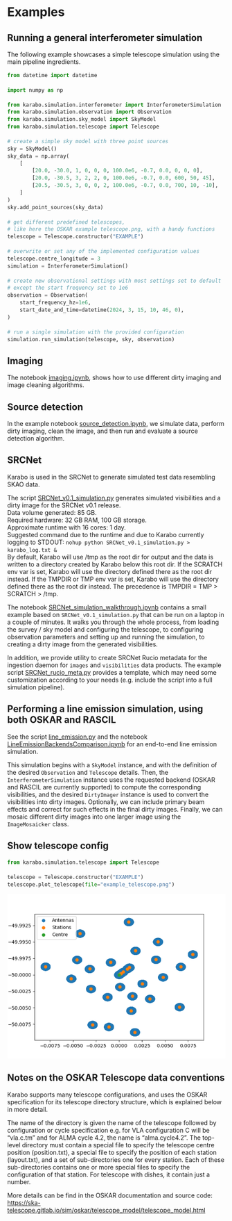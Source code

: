 # Examples

## Running a general interferometer simulation

The following example showcases a simple telescope simulation using the main pipeline ingredients.

```python
from datetime import datetime

import numpy as np

from karabo.simulation.interferometer import InterferometerSimulation
from karabo.simulation.observation import Observation
from karabo.simulation.sky_model import SkyModel
from karabo.simulation.telescope import Telescope

# create a simple sky model with three point sources
sky = SkyModel()
sky_data = np.array(
    [
        [20.0, -30.0, 1, 0, 0, 0, 100.0e6, -0.7, 0.0, 0, 0, 0],
        [20.0, -30.5, 3, 2, 2, 0, 100.0e6, -0.7, 0.0, 600, 50, 45],
        [20.5, -30.5, 3, 0, 0, 2, 100.0e6, -0.7, 0.0, 700, 10, -10],
    ]
)
sky.add_point_sources(sky_data)

# get different predefined telescopes,
# like here the OSKAR example telescope.png, with a handy functions
telescope = Telescope.constructor("EXAMPLE")

# overwrite or set any of the implemented configuration values
telescope.centre_longitude = 3
simulation = InterferometerSimulation()

# create new observational settings with most settings set to default
# except the start frequency set to 1e6
observation = Observation(
    start_frequency_hz=1e6,
    start_date_and_time=datetime(2024, 3, 15, 10, 46, 0),
)

# run a single simulation with the provided configuration
simulation.run_simulation(telescope, sky, observation)
```

## Imaging

The notebook [imaging.ipynb](https://github.com/i4Ds/Karabo-Pipeline/blob/main/karabo/examples/imaging.ipynb), shows how to use different dirty imaging and image cleaning algorithms.

## Source detection

In the example notebook [source_detection.ipynb](https://github.com/i4Ds/Karabo-Pipeline/blob/main/karabo/examples/source_detection.ipynb), we simulate data, perform dirty imaging, clean the image, and then run and evaluate a source detection algorithm.

## SRCNet

Karabo is used in the SRCNet to generate simulated test data resembling SKAO data.

The script [SRCNet_v0.1_simulation.py](https://github.com/i4Ds/Karabo-Pipeline/blob/main/karabo/examples/SRCNet_v0.1_simulation.py) generates simulated visibilities and a dirty image for the SRCNet v0.1 release.  
Data volume generated: 85 GB.  
Required hardware: 32 GB RAM, 100 GB storage.  
Approximate runtime with 16 cores: 1 day.  
Suggested command due to the runtime and due to Karabo currently logging to STDOUT: `nohup python SRCNet_v0.1_simulation.py > karabo_log.txt &`  
By default, Karabo will use /tmp as the root dir for output and the data is written to a directory created by Karabo below this root dir. If the SCRATCH env var is set, Karabo will use the directory defined there as the root dir instead. If the TMPDIR or TMP env var is set, Karabo will use the directory defined there as the root dir instead. The precedence is TMPDIR = TMP > SCRATCH > /tmp.

The notebook [SRCNet_simulation_walkthrough.ipynb](https://github.com/i4Ds/Karabo-Pipeline/blob/main/karabo/examples/SRCNet_simulation_walkthrough.ipynb) contains a small example based on `SRCNet_v0.1_simulation.py` that can be run on a laptop in a couple of minutes. It walks you through the whole process, from loading the survey / sky model and configuring the telescope, to configuring observation parameters and setting up and running the simulation, to creating a dirty image from the generated visibilities.

In addition, we provide utility to create SRCNet Rucio metadata for the ingestion daemon for `images` and `visibilities` data products. The example script [SRCNet_rucio_meta.py](https://github.com/i4Ds/Karabo-Pipeline/blob/main/karabo/examples/SRCNet_rucio_meta.py) provides a template, which may need some customization according to your needs (e.g. include the script into a full simulation pipeline).

## Performing a line emission simulation, using both OSKAR and RASCIL

See the script [line_emission.py](https://github.com/i4Ds/Karabo-Pipeline/blob/main/karabo/simulation/line_emission.py) and the notebook [LineEmissionBackendsComparison.ipynb](https://github.com/i4Ds/Karabo-Pipeline/blob/main/karabo/examples/LineEmissionBackendsComparison.ipynb) for an end-to-end line emission simulation.

This simulation begins with a `SkyModel` instance, and with the definition of the desired `Observation` and `Telescope` details. Then, the `InterferometerSimulation` instance uses the requested backend (OSKAR and RASCIL are currently supported) to compute the corresponding visibilities, and the desired `DirtyImager` instance is used to convert the visibilities into dirty images. Optionally, we can include primary beam effects and correct for such effects in the final dirty images. Finally, we can mosaic different dirty images into one larger image using the `ImageMosaicker` class.

## Show telescope config

```python
from karabo.simulation.telescope import Telescope

telescope = Telescope.constructor("EXAMPLE")
telescope.plot_telescope(file="example_telescope.png")
```

![Image](../images/telescope.png)

## Notes on the OSKAR Telescope data conventions

Karabo supports many telescope configurations, and uses the OSKAR specification for its telescope directory structure, which is explained below in more detail.

The name of the directory is given the name of the telescope followed by configuration or cycle specification e.g. for VLA configuration C will be “vla.c.tm” and for ALMA cycle 4.2, the name is “alma.cycle4.2”. The  top-level directory must contain a special file to specify the telescope centre position (position.txt), a special file to specify the position of each station (layout.txt), and a set of sub-directories one for every station. Each of these sub-directories contains one or more special files to specify the configuration of that station. For telescope with dishes, it contain just a number.

More details can be find in the OSKAR documentation and source code: https://ska-telescope.gitlab.io/sim/oskar/telescope_model/telescope_model.html

